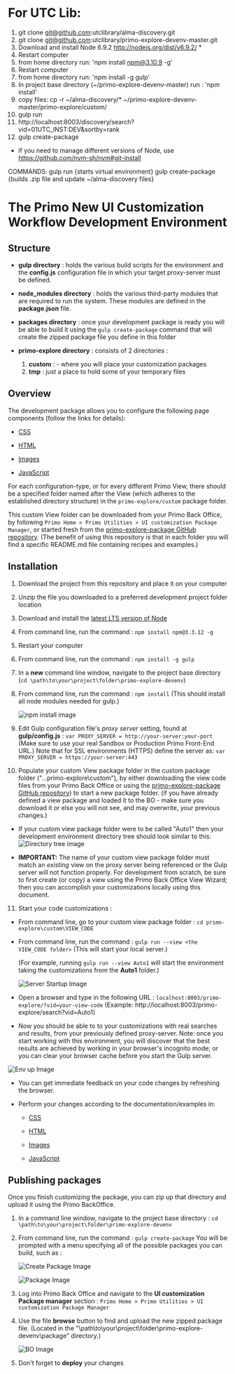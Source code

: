 # For UTC Lib:
1. git clone git@github.com:utclibrary/alma-discovery.git
2. git clone git@github.com:utclibrary/primo-explore-devenv-master.git
3. Download and install Node 6.9.2 http://nodejs.org/dist/v6.9.2/ *
4. Restart computer
5. from home directory run: 'npm install npm@3.10.9 -g'
6. Restart computer
7. from home directory run: 'npm install -g gulp'
8. In project base directory (~/primo-explore-devenv-master) run : 'npm install'
9. copy files: cp -r ~/alma-discovery/* ~/primo-explore-devenv-master/primo-explore/custom/
10. gulp run
11. http://localhost:8003/discovery/search?vid=01UTC_INST:DEV&sortby=rank
12. gulp create-package

* if you need to manage different versions of Node, use https://github.com/nvm-sh/nvm#git-install

COMMANDS:
gulp run {starts virtual environment}
gulp create-package {builds .zip file and update ~/alma-discovery files}

# The Primo New UI Customization Workflow Development Environment


## Structure

- <b>gulp directory</b> : holds the various build scripts for the environment and the  <b>config.js</b> configuration file in which your target proxy-server must be defined.

- <b>node_modules directory</b> : holds the various third-party modules that are required to run the system. These modules are defined in the <b>package.json</b> file.

- <b>packages directory</b> : once your development package is ready you will be able to build it using the `gulp create-package` command that will create the zipped package file you define in this folder

- <b>primo-explore directory</b> : consists of 2 directories :
   1. <b>custom</b> : - where you will place your customization packages
   2. <b>tmp</b> : just a place to hold some of your temporary files

## Overview

The development package allows you to configure the following page components (follow the links for details):

- [CSS](https://github.com/ExLibrisGroup/primo-explore-package/tree/master/VIEW_CODE/css "css documentation")

- [HTML](https://github.com/ExLibrisGroup/primo-explore-package/tree/master/VIEW_CODE/html "html documentation")

- [Images](https://github.com/ExLibrisGroup/primo-explore-package/tree/master/VIEW_CODE/img "images documentation")

- [JavaScript](https://github.com/ExLibrisGroup/primo-explore-package/tree/master/VIEW_CODE/js "javascript documentation")

For each configuration-type, or for every different Primo View, there should be a specified folder named after the View (which adheres to the established directory structure) in the `primo-explore/custom` package folder.

This custom View folder can be downloaded from your Primo Back Office, by following `Primo Home > Primo Utilities > UI customization Package Manager`, or started fresh from the [primo-explore-package GitHub repository](https://github.com/ExLibrisGroup/primo-explore-package "primo-explore-package repository"). (The benefit of using this repository is that in each folder you will find a specific README.md file containing recipes and examples.)


## Installation

1.  Download the project from this repository and place it on your computer

2.  Unzip the file you downloaded to a preferred development project folder location

3.  Download and install the [latest LTS version of Node](https://nodejs.org/en/download/)

4.  From command line, run the command : `npm install npm@3.3.12 -g`

5.  Restart your computer

6.  From command line, run the command : `npm install -g gulp`

7.  In a <b>new</b> command line window, navigate to the project base directory (`cd \path\to\your\project\folder\primo-explore-devenv`)

8.  From command line, run the command : `npm install` (This should install all node modules needed for gulp.)

    ![npm install image](./help_files/npmInstall.png "Running npm install")

9.  Edit Gulp configuration file's <i>proxy server</i> setting, found at <b>gulp/config.js</b> : `var PROXY_SERVER = http://your-server:your-port` (Make sure to use your real Sandbox or Production Primo Front-End URL.) Note that for SSL environments (HTTPS) define the server as: `var PROXY_SERVER = https://your-server:443`

10. Populate your custom View package folder in the custom package folder ("...primo-explore\custom"), by either downloading the view code files from your Primo Back Office or using the [primo-explore-package GitHub repository](https://github.com/ExLibrisGroup/primo-explore-package "primo-explore-package repository")) to start a new package folder. (if you have already defined a view package and loaded it to the BO - make sure you download it or else you will not see, and may overwrite, your previous changes.)

   - If your custom view package folder were to be called "Auto1" then your development environment directory tree should look similar to this:
   ![Directory tree image](./help_files/direcoryTree.png "Directory tree")

   - <b>IMPORTANT:</b> The name of your custom view package folder must match an <i>existing</i> view on the proxy server being referenced or the Gulp server will not function properly. For development from scratch, be sure to first create (or copy) a view using the Primo Back Office View Wizard; then you can accomplish your customizations locally using this document.

11. Start your code customizations :

   - From command line, go to your custom view package folder : `cd primo-explore\custom\VIEW_CODE`

   - From command line, run the command : `gulp run --view <the VIEW_CODE folder>` (This will start your local server.)

     (For example, running `gulp run --view Auto1` will start the environment taking the customizations from the <b>Auto1</b> folder.)

     ![Server Startup Image](./help_files/serverStartup.png "Server Startup")

   - Open a browser and type in the following URL : `localhost:8003/primo-explore/?vid=your-view-code`  (Example: http://localhost:8003/primo-explore/search?vid=Auto1)

   -  Now you should be able to to your customizations with real searches and results, from your previously defined proxy-server. Note: once you start working with this environment, you will discover that the best results are achieved by working in your browser's incognito mode; or you can clear your browser cache before you start the Gulp server.

   ![Env up Image](./help_files/searchResults.png "Env up")

   -  You can get immediate feedback on your code changes by refreshing the browser.

   -  Perform your changes according to the documentation/examples in:

      - [CSS](https://github.com/ExLibrisGroup/primo-explore-package/tree/master/VIEW_CODE/css "css documentation")

      - [HTML](https://github.com/ExLibrisGroup/primo-explore-package/tree/master/VIEW_CODE/html "html documentation")

      - [Images](https://github.com/ExLibrisGroup/primo-explore-package/tree/master/VIEW_CODE/img "images documentation")

      - [JavaScript](https://github.com/ExLibrisGroup/primo-explore-package/tree/master/VIEW_CODE/js "javascript documentation")



## Publishing packages

Once you finish customizing the package, you can zip up that directory and upload it using the Primo BackOffice.

1. In a command line window, navigate to the project base directory : `cd \path\to\your\project\folder\primo-explore-devenv`

2. From command line, run the command : `gulp create-package` You will be prompted with a menu specifying all of the possible packages you can build, such as :

    ![Create Package Image](./help_files/createPackage.png "Create Package up")

    ![Package Image](./help_files/packages.png "Package up")

3. Log into Primo Back Office and navigate to the <b>UI customization Package manager</b> section : `Primo Home > Primo Utilities > UI customization Package Manager`

4. Use the file <b>browse</b> button to find and upload the new zipped package file. (Located in the "\path\to\your\project\folder\primo-explore-devenv\package" directory.)

    ![BO Image](./help_files/bo.png "BO up")

5. Don't forget to <b>deploy</b> your changes
